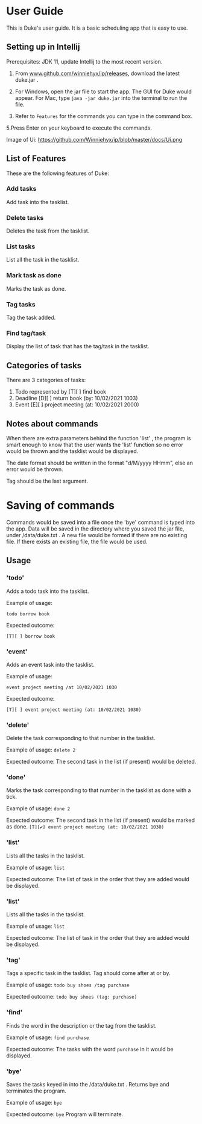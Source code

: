 # User Guide
This is Duke's user guide. It is a basic scheduling app that is easy to use.

## Setting up in Intellij

Prerequisites: JDK 11, update Intellij to the most recent version.

1. From www.github.com/winniehyx/ip/releases, download the latest duke.jar .

2. For Windows, open the jar file to start the app. The GUI for Duke would appear. For Mac, type `java -jar duke.jar` into the terminal to run the file.

4. Refer to `Features` for the commands you can type in the command box. 
   
5.Press Enter on your keyboard to execute the commands.

Image of Ui:
https://github.com/Winniehyx/ip/blob/master/docs/Ui.png

## List of Features 
These are the following features of Duke:
### Add tasks
Add task into the tasklist.
### Delete tasks
Deletes the task from the tasklist.
### List tasks
List all the task in the tasklist.
### Mark task as done
Marks the task as done.
### Tag tasks
Tag the task added.
### Find tag/task
Display the list of task that has the tag/task in the tasklist.

## Categories of tasks
There are 3 categories of tasks:
1) Todo represented by
   [T][ ] find book
2) Deadline
   [D][ ] return book (by: 10/02/2021 1003)
3) Event
   [E][ ] project meeting (at: 10/02/2021 2000)

## Notes about commands
When there are extra parameters behind the function 'list' , the program is smart enough to know that the user wants the 'list' function so no error would be thrown and the tasklist would be displayed.

The date format should be written in the format "d/M/yyyy HHmm", else an error would be thrown.

Tag should be the last argument.
   
# Saving of commands
Commands would be saved into a file once the 'bye' command is typed into the app. Data will be saved in the directory where you saved the jar file, under /data/duke.txt . A new file would be formed if there are no existing file. If there exists an existing file, the file would be used. 


## Usage

### 'todo'
Adds a todo task into the tasklist.

Example of usage: 

`todo borrow book`

Expected outcome:

`[T][ ] borrow book`

### 'event'
Adds an event task into the tasklist.

Example of usage:

`event project meeting /at 10/02/2021 1030`

Expected outcome:

`[T][ ] event project meeting (at: 10/02/2021 1030)`

### 'delete'
Delete the task corresponding to that number in the tasklist.

Example of usage:
`delete 2`

Expected outcome:
The second task in the list (if present) would be deleted.

### 'done'
Marks the task corresponding to that number in the tasklist as done with a tick.

Example of usage:
`done 2`

Expected outcome:
The second task in the list (if present) would be marked as done.
`[T][✔] event project meeting (at: 10/02/2021 1030)`

### 'list'
Lists all the tasks in the tasklist.

Example of usage:
`list`

Expected outcome:
The list of task in the order that they are added would be displayed.

### 'list'
Lists all the tasks in the tasklist.

Example of usage:
`list`

Expected outcome:
The list of task in the order that they are added would be displayed.

### 'tag'
Tags a specific task in the tasklist. Tag should come after at or by.

Example of usage:
`todo buy shoes /tag purchase`

Expected outcome:
`todo buy shoes (tag: purchase)`

### 'find'
Finds the word in the description or the tag from the tasklist.

Example of usage:
`find purchase`

Expected outcome:
The tasks with the word `purchase` in it would be displayed.

### 'bye'
Saves the tasks keyed in into the /data/duke.txt . Returns bye and terminates the program.

Example of usage:
`bye`

Expected outcome:
`bye`
Program will terminate.









